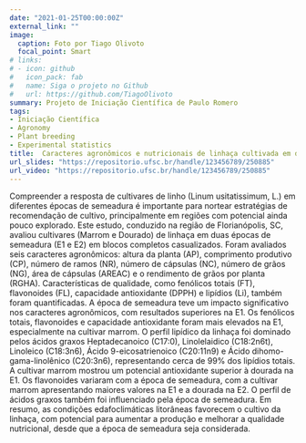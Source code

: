 ```yaml
---
date: "2021-01-25T00:00:00Z"
external_link: ""
image:
  caption: Foto por Tiago Olivoto
  focal_point: Smart
# links:
# - icon: github
#   icon_pack: fab
#   name: Siga o projeto no Github
#   url: https://github.com/TiagoOlivoto
summary: Projeto de Iniciação Científica de Paulo Romero
tags:
- Iniciação Científica
- Agronomy
- Plant breeding
- Experimental statistics
title:  Caracteres agronômicos e nutricionais de linhaça cultivada em diferente épocas de semeadura
url_slides: "https://repositorio.ufsc.br/handle/123456789/250885"
url_video: "https://repositorio.ufsc.br/handle/123456789/250885"
---
```


Compreender a resposta de cultivares de linho (Linum usitatissimum, L.) em diferentes épocas de semeadura é importante para nortear estratégias de recomendação de cultivo, principalmente em regiões com potencial ainda pouco explorado. Este estudo, conduzido na região de Florianópolis, SC, avaliou cultivares (Marrom e Dourado) de linhaça em duas épocas de semeadura (E1 e E2) em blocos completos casualizados. Foram avaliados seis caracteres agronômicos: altura da planta (AP), comprimento produtivo (CP), número de ramos (NR), número de cápsulas (NC), número de grãos (NG), área de cápsulas (AREAC) e o rendimento de grãos por planta (RGHA). Características de qualidade, como fenólicos totais (FT), flavonoides (FL), capacidade antioxidante (DPPH) e lipídios (Li), também foram quantificadas. A época de semeadura teve um impacto significativo nos caracteres agronômicos, com resultados superiores na E1. Os fenólicos totais, flavonoides e capacidade antioxidante foram mais elevados na E1, especialmente na cultivar marrom. O perfil lipídico da linhaça foi dominado pelos ácidos graxos Heptadecanoico (C17:0), Linolelaidico (C18:2n6t), Linoleico (C18:3n6), Ácido 9-eicosatrienoico (C20:11n9) e Ácido dihomo-gama-linolênico (C20:3n6), representando cerca de 99% dos lipídios totais. A cultivar marrom mostrou um potencial antioxidante superior à dourada na E1. Os flavonoides variaram com a época de semeadura, com a cultivar marrom apresentando maiores valores na E1 e a dourada na E2. O perfil de ácidos graxos também foi influenciado pela época de semeadura. Em resumo, as condições edafoclimáticas litorâneas favorecem o cultivo da linhaça, com potencial para aumentar a produção e melhorar a qualidade nutricional, desde que a época de semeadura seja considerada.

